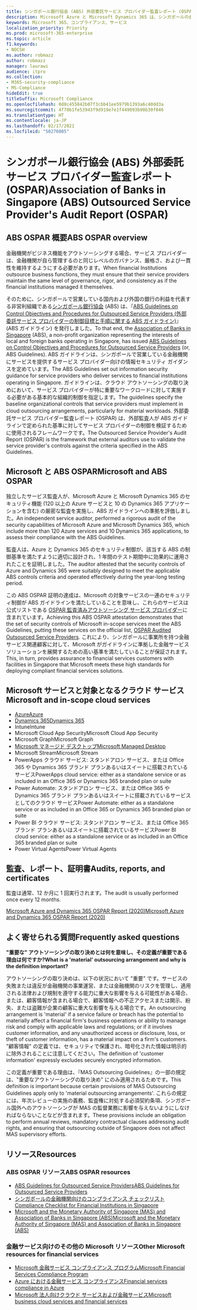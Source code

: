 ```yaml
---
title: シンガポール銀行協会 (ABS) 外部委託サービス プロバイダー監査レポート (OSPAR)
description: Microsoft Azure と Microsoft Dynamics 365 は、シンガポールの金融機関向けの外部委託サービス プロバイダー監査レポート (OSPAR) に準拠しています。
keywords: Microsoft 365、コンプライアンス、サービス
localization_priority: Priority
ms.prod: microsoft-365-enterprise
ms.topic: article
f1.keywords:
- NOCSH
ms.author: robmazz
author: robmazz
manager: laurawi
audience: itpro
ms.collection:
- M365-security-compliance
- MS-Compliance
hideEdit: true
titleSuffix: Microsoft Compliance
ms.openlocfilehash: 0d8c455842b07f3cbb41ee5979b1393a6c40dd3a
ms.sourcegitcommit: 4f70b1fe53943f9d919e7e1f449093b90b30f046
ms.translationtype: HT
ms.contentlocale: ja-JP
ms.lasthandoff: 02/17/2021
ms.locfileid: "50276085"
---
```

# <a name="association-of-banks-in-singapore-abs-outsourced-service-providers-audit-report-ospar"></a><span data-ttu-id="b2962-104">シンガポール銀行協会 (ABS) 外部委託サービス プロバイダー監査レポート (OSPAR)</span><span class="sxs-lookup"><span data-stu-id="b2962-104">Association of Banks in Singapore (ABS) Outsourced Service Provider's Audit Report (OSPAR)</span></span>

## <a name="abs-ospar-overview"></a><span data-ttu-id="b2962-105">ABS OSPAR 概要</span><span class="sxs-lookup"><span data-stu-id="b2962-105">ABS OSPAR overview</span></span>

<span data-ttu-id="b2962-106">金融機関がビジネス機能をアウトソーシングする場合、サービス プロバイダーは、金融機関が自ら管理するのと同じレベルのガバナンス、厳格さ、および一貫性を維持するようにする必要があります。</span><span class="sxs-lookup"><span data-stu-id="b2962-106">When financial Institutions outsource business functions, they must ensure that their service providers maintain the same level of governance, rigor, and consistency as if the financial institutions managed it themselves.</span></span>

<span data-ttu-id="b2962-107">そのために、シンガポールで営業している国内および外国の銀行の利益を代表する非営利組織である[シンガポール銀行協会](https://www.abs.org.sg/about-us/our-role) (ABS) は、『[ABS Guidelines on Control Objectives and Procedures for Outsourced Service Providers (外部委託サービス プロバイダーの制御目標と手順に関する ABS ガイドライン)](https://abs.org.sg/docs/library/abs_outsource_guidelines.pdf)』 (ABS ガイドライン) を発行しました。</span><span class="sxs-lookup"><span data-stu-id="b2962-107">To that end, the [Association of Banks in Singapore](https://www.abs.org.sg/about-us/our-role) (ABS), a non-profit organization representing the interests of local and foreign banks operating in Singapore, has issued [ABS Guidelines on Control Objectives and Procedures for Outsourced Service Providers](https://abs.org.sg/docs/library/abs_outsource_guidelines.pdf) (or, ABS Guidelines).</span></span> <span data-ttu-id="b2962-108">ABS ガイドラインは、シンガポールで営業している金融機関にサービスを提供するサービス プロバイダー向けの情報セキュリティ ガイダンスを定めています。</span><span class="sxs-lookup"><span data-stu-id="b2962-108">The ABS Guidelines set out information security guidance for service providers who deliver services to financial institutions operating in Singapore.</span></span> <span data-ttu-id="b2962-109">ガイドラインは、クラウド アウトソーシングの取り決めにおいて、サービス プロバイダーが特に重要なワークロードに対して実施する必要がある基本的な組織的制御を指定します。</span><span class="sxs-lookup"><span data-stu-id="b2962-109">The guidelines specify the baseline organizational controls that service providers must implement in cloud outsourcing arrangements, particularly for material workloads.</span></span> <span data-ttu-id="b2962-110">外部委託サービス プロバイダー監査レポート (OSPAR) は、外部監査人が ABS ガイドラインで定められた基準に対してサービス プロバイダーの制御を検証するために使用されるフレームワークです。</span><span class="sxs-lookup"><span data-stu-id="b2962-110">The Outsourced Service Provider's Audit Report (OSPAR) is the framework that external auditors use to validate the service provider's controls against the criteria specified in the ABS Guidelines.</span></span>

## <a name="microsoft-and-abs-ospar"></a><span data-ttu-id="b2962-111">Microsoft と ABS OSPAR</span><span class="sxs-lookup"><span data-stu-id="b2962-111">Microsoft and ABS OSPAR</span></span>

<span data-ttu-id="b2962-112">独立したサービス監査人が、Microsoft Azure と Microsoft Dynamics 365 のセキュリティ機能 (120 以上の Azure サービスと 10 の Dynamics 365 アプリケーションを含む) の厳密な監査を実施し、ABS ガイドラインへの準拠を評価しました。</span><span class="sxs-lookup"><span data-stu-id="b2962-112">An independent service auditor, performed a rigorous audit of the security capabilities of Microsoft Azure and Microsoft Dynamics 365, which include more than 120 Azure services and 10 Dynamics 365 applications, to assess their compliance with the ABS Guidelines.</span></span>

<span data-ttu-id="b2962-113">監査人は、Azure と Dynamics 365 のセキュリティ制御が、該当する ABS の制御基準を満たすように適切に設計され、1 年間のテスト期間中に効果的に運用されたことを証明しました。</span><span class="sxs-lookup"><span data-stu-id="b2962-113">The auditor attested that the security controls of Azure and Dynamics 365 were suitably designed to meet the applicable ABS controls criteria and operated effectively during the year-long testing period.</span></span>

<span data-ttu-id="b2962-114">この ABS OSPAR 証明の達成は、Microsoft の対象サービスの一連のセキュリティ制御が ABS ガイドラインを満たしていることを意味し、これらのサービスは公式リストである [OSPAR 監査済みアウトソーシング サービス プロバイダー](https://abs.org.sg/docs/library/OSPAR_Audited_OSPs_16102020.pdf)に含まれています。</span><span class="sxs-lookup"><span data-stu-id="b2962-114">Achieving this ABS OSPAR attestation demonstrates that the set of security controls of Microsoft in-scope services meet the ABS Guidelines, putting these services on the official list, [OSPAR Audited Outsourced Service Providers](https://abs.org.sg/docs/library/OSPAR_Audited_OSPs_16102020.pdf).</span></span> <span data-ttu-id="b2962-115">これにより、シンガポールに事業所を持つ金融サービス関連顧客に対して、Microsoft がガイドラインに準拠した金融サービス ソリューションを展開するための高い基準を満たしていることが保証されます。</span><span class="sxs-lookup"><span data-stu-id="b2962-115">This, in turn, provides assurance to financial services customers with facilities in Singapore that Microsoft meets these high standards for deploying compliant financial services solutions.</span></span>

## <a name="microsoft-and-in-scope-cloud-services"></a><span data-ttu-id="b2962-116">Microsoft サービスと対象となるクラウド サービス</span><span class="sxs-lookup"><span data-stu-id="b2962-116">Microsoft and in-scope cloud services</span></span>

- [<span data-ttu-id="b2962-117">Azure</span><span class="sxs-lookup"><span data-stu-id="b2962-117">Azure</span></span>](https://aka.ms/AzureCompliance)
- [<span data-ttu-id="b2962-118">Dynamics 365</span><span class="sxs-lookup"><span data-stu-id="b2962-118">Dynamics 365</span></span>](https://go.microsoft.com/fwlink/p/?linkid=2051700)
- <span data-ttu-id="b2962-119">Intune</span><span class="sxs-lookup"><span data-stu-id="b2962-119">Intune</span></span>
- <span data-ttu-id="b2962-120">Microsoft Cloud App Security</span><span class="sxs-lookup"><span data-stu-id="b2962-120">Microsoft Cloud App Security</span></span>
- <span data-ttu-id="b2962-121">Microsoft Graph</span><span class="sxs-lookup"><span data-stu-id="b2962-121">Microsoft Graph</span></span>
- [<span data-ttu-id="b2962-122">Microsoft マネージド デスクトップ</span><span class="sxs-lookup"><span data-stu-id="b2962-122">Microsoft Managed Desktop</span></span>](/microsoft-365/managed-desktop/intro/compliance)
- <span data-ttu-id="b2962-123">Microsoft Stream</span><span class="sxs-lookup"><span data-stu-id="b2962-123">Microsoft Stream</span></span>
- <span data-ttu-id="b2962-124">PowerApps クラウド サービス: スタンドアロン サービス、または Office 365 や Dynamics 365 ブランド プランあるいはスイートに搭載されているサービス</span><span class="sxs-lookup"><span data-stu-id="b2962-124">PowerApps cloud service: either as a standalone service or as included in an Office 365 or Dynamics 365 branded plan or suite</span></span>
- <span data-ttu-id="b2962-125">Power Automate: スタンドアロン サービス、または Office 365 や Dynamics 365 ブランド プランあるいはスイートに搭載されているサービスとしてのクラウド サービス</span><span class="sxs-lookup"><span data-stu-id="b2962-125">Power Automate: either as a standalone service or as included in an Office 365 or Dynamics 365 branded plan or suite</span></span>
- <span data-ttu-id="b2962-126">Power BI クラウド サービス: スタンドアロン サービス、または Office 365 ブランド プランあるいはスイートに搭載されているサービス</span><span class="sxs-lookup"><span data-stu-id="b2962-126">Power BI cloud service: either as a standalone service or as included in an Office 365 branded plan or suite</span></span>
- <span data-ttu-id="b2962-127">Power Virtual Agents</span><span class="sxs-lookup"><span data-stu-id="b2962-127">Power Virtual Agents</span></span>

## <a name="audits-reports-and-certificates"></a><span data-ttu-id="b2962-128">監査、レポート、証明書</span><span class="sxs-lookup"><span data-stu-id="b2962-128">Audits, reports, and certificates</span></span>

<span data-ttu-id="b2962-129">監査は通常、12 か月に 1 回実行されます。</span><span class="sxs-lookup"><span data-stu-id="b2962-129">The audit is usually performed once every 12 months.</span></span>

[<span data-ttu-id="b2962-130">Microsoft Azure and Dynamics 365 OSPAR Report (2020)</span><span class="sxs-lookup"><span data-stu-id="b2962-130">Microsoft Azure and Dynamics 365 OSPAR Report (2020)</span></span>](https://aka.ms/OSPAR-Report)

## <a name="frequently-asked-questions"></a><span data-ttu-id="b2962-131">よく寄せられる質問</span><span class="sxs-lookup"><span data-stu-id="b2962-131">Frequently asked questions</span></span>

<span data-ttu-id="b2962-132">**"重要な" アウトソーシングの取り決めとは何を意味し、その定義が重要である理由は何ですか?**</span><span class="sxs-lookup"><span data-stu-id="b2962-132">**What is a 'material' outsourcing arrangement and why is the definition important?**</span></span>

<span data-ttu-id="b2962-133">アウトソーシングの取り決めは、以下の状況において "重要" です。サービスの失敗または違反が金融機関の事業運営、または金融機関のリスクを管理し、適用される法律および規制を遵守する能力に重大な影響を与える可能性がある場合、または、顧客情報が含まれる場合で、顧客情報への不正アクセスまたは開示、紛失、または盗難が企業の顧客に重大な影響を与える場合です。</span><span class="sxs-lookup"><span data-stu-id="b2962-133">An outsourcing arrangement is 'material' if a service failure or breach has the potential to materially affect a financial firm's business operations or ability to manage risk and comply with applicable laws and regulations; or if it involves customer information, and any unauthorized access or disclosure, loss, or theft of customer information, has a material impact on a firm's customers.</span></span> <span data-ttu-id="b2962-134">"顧客情報" の定義では、セキュリティで保護され、暗号化された情報は明示的に除外されることに注意してください。</span><span class="sxs-lookup"><span data-stu-id="b2962-134">The definition of 'customer information' expressly excludes securely encrypted information.</span></span>

<span data-ttu-id="b2962-135">この定義が重要である理由は、『MAS Outsourcing Guidelines』の一部の規定は、"重要なアウトソーシングの取り決め" にのみ適用されるためです。</span><span class="sxs-lookup"><span data-stu-id="b2962-135">This definition is important because certain provisions of MAS Outsourcing Guidelines apply only to 'material outsourcing arrangements'.</span></span> <span data-ttu-id="b2962-136">これらの規定には、年次レビューの実施の義務、監査権に対処する必須契約条項、シンガポール国外へのアウトソーシングが MAS の監督業務に影響を与えないようにしなければならないことなどが含まれます。</span><span class="sxs-lookup"><span data-stu-id="b2962-136">These provisions include an obligation to perform annual reviews, mandatory contractual clauses addressing audit rights, and ensuring that outsourcing outside of Singapore does not affect MAS supervisory efforts.</span></span>

## <a name="resources"></a><span data-ttu-id="b2962-137">リソース</span><span class="sxs-lookup"><span data-stu-id="b2962-137">Resources</span></span>

### <a name="abs-ospar-resources"></a><span data-ttu-id="b2962-138">ABS OSPAR リソース</span><span class="sxs-lookup"><span data-stu-id="b2962-138">ABS OSPAR resources</span></span>

- [<span data-ttu-id="b2962-139">ABS Guidelines for Outsourced Service Providers</span><span class="sxs-lookup"><span data-stu-id="b2962-139">ABS Guidelines for Outsourced Service Providers</span></span>](https://abs.org.sg/industry-guidelines/outsourcing)
- [<span data-ttu-id="b2962-140">シンガポールの金融機関向けのコンプライアンス チェックリスト</span><span class="sxs-lookup"><span data-stu-id="b2962-140">Compliance Checklist for Financial Institutions in Singapore</span></span>](https://servicetrust.microsoft.com/ViewPage/TrustDocuments?command=Download&downloadType=Document&downloadId=37557722-d5ed-419b-9365-2762982bacbf&docTab=6d000410-c9e9-11e7-9a91-892aae8839ad_Compliance_Guides)
- [<span data-ttu-id="b2962-141">Microsoft and the Monetary Authority of Singapore (MAS) and Association of Banks in Singapore (ABS)</span><span class="sxs-lookup"><span data-stu-id="b2962-141">Microsoft and the Monetary Authority of Singapore (MAS) and Association of Banks in Singapore (ABS)</span></span>](offering-mas-abs-singapore.md)

### <a name="other-microsoft-resources-for-financial-services"></a><span data-ttu-id="b2962-142">金融サービス向けのその他の Microsoft リソース</span><span class="sxs-lookup"><span data-stu-id="b2962-142">Other Microsoft resources for financial services</span></span>

- [<span data-ttu-id="b2962-143">Microsoft 金融サービス コンプライアンス プログラム</span><span class="sxs-lookup"><span data-stu-id="b2962-143">Microsoft Financial Services Compliance Program</span></span>](https://www.microsoft.com/download/details.aspx?id=55332)
- [<span data-ttu-id="b2962-144">Azure における金融サービス コンプライアンス</span><span class="sxs-lookup"><span data-stu-id="b2962-144">Financial services compliance in Azure</span></span>](https://azure.microsoft.com/resources/videos/azurecon-2015-financial-services-compliance-in-azure/)
- [<span data-ttu-id="b2962-145">Microsoft 法人向けクラウド サービスおよび金融サービス</span><span class="sxs-lookup"><span data-stu-id="b2962-145">Microsoft business cloud services and financial services</span></span>](https://www.microsoft.com/trustcenter/cloudservices/financialservices)
